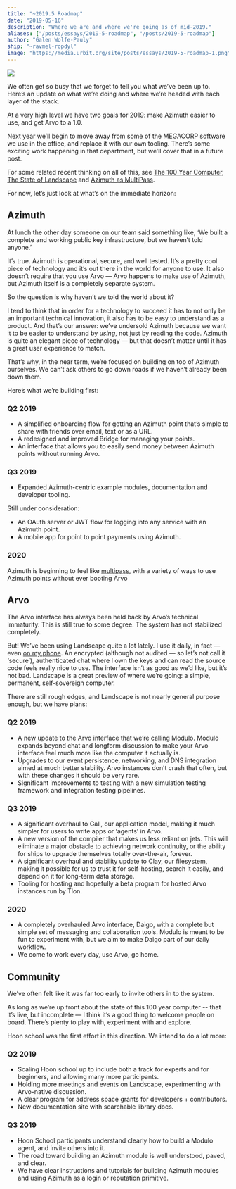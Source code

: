 ```yaml
---
title: "~2019.5 Roadmap"
date: "2019-05-16"
description: "Where we are and where we're going as of mid-2019."
aliases: ["/posts/essays/2019-5-roadmap", "/posts/2019-5-roadmap"]
author: "Galen Wolfe-Pauly"
ship: "~ravmel-ropdyl"
image: "https://media.urbit.org/site/posts/essays/2019-5-roadmap-1.png"
---
```



![](https://media.urbit.org/site/posts/essays/2019-5-roadmap-1.png)

We often get so busy that we forget to tell you what we’ve been up to. Here’s an update on what we’re doing and where we’re headed with each layer of the stack.

At a very high level we have two goals for 2019: make Azimuth easier to use, and get Arvo to a 1.0.

Next year we’ll begin to move away from some of the MEGACORP software we use in the office, and replace it with our own tooling. There’s some exciting work happening in that department, but we’ll cover that in a future post.

For some related recent thinking on all of this, see [The 100 Year Computer](/posts/essays/the-100-year-computer/), [The State of Landscape](/posts/essays/the-state-of-landscape/) and [Azimuth as MultiPass](/posts/essays/azimuth-as-multipass/).

For now, let’s just look at what’s on the immediate horizon:

## Azimuth

At lunch the other day someone on our team said something like, ‘We built a complete and working public key infrastructure, but we haven’t told anyone.’

It’s true. Azimuth is operational, secure, and well tested. It’s a pretty cool piece of technology and it’s out there in the world for anyone to use. It also doesn’t require that you use Arvo — Arvo happens to make use of Azimuth, but Azimuth itself is a completely separate system.

So the question is why haven’t we told the world about it?

I tend to think that in order for a technology to succeed it has to not only be an important technical innovation, it also has to be easy to understand as a product. And that’s our answer: we’ve undersold Azimuth because we want it to be easier to understand by *using*, not just by reading the code. Azimuth is quite an elegant piece of technology — but that doesn’t matter until it has a great user experience to match.

That’s why, in the near term, we’re focused on building on top of Azimuth ourselves. We can’t ask others to go down roads if we haven’t already been down them.

Here’s what we’re building first:

### Q2 2019

- A simplified onboarding flow for getting an Azimuth point that’s simple to share with friends over email, text or as a URL.
- A redesigned and improved Bridge for managing your points.
- An interface that allows you to easily send money between Azimuth points without running Arvo.

### Q3 2019

- Expanded Azimuth-centric example modules, documentation and developer tooling.

Still under consideration:

- An OAuth server or JWT flow for logging into any service with an Azimuth point.
- A mobile app for point to point payments using Azimuth.

### 2020

Azimuth is beginning to feel like [multipass](/posts/essays/azimuth-as-multipass/), with a variety of ways to use Azimuth points without ever booting Arvo

## Arvo

The Arvo interface has always been held back by Arvo’s technical immaturity. This is still true to some degree. The system has not stabilized completely.

But! We’ve been using Landscape quite a lot lately. I use it daily, in fact — even [on my phone](https://itunes.apple.com/us/app/landscape-urbit/id1393148862). An encrypted (although not audited — so let’s not call it ‘secure’), authenticated chat where I own the keys and can read the source code feels really nice to use. The interface isn’t as good as we’d like, but it’s not bad. Landscape is a great preview of where we’re going: a simple, permanent, self-sovereign computer.

There are still rough edges, and Landscape is not nearly general purpose enough, but we have plans:

### Q2 2019

- A new update to the Arvo interface that we’re calling Modulo. Modulo expands beyond chat and longform discussion to make your Arvo interface feel much more like the computer it actually is.
- Upgrades to our event persistence, networking, and DNS integration aimed at much better stability. Arvo instances don’t crash that often, but with these changes it should be very rare.
- Significant improvements to testing with a new simulation testing framework and integration testing pipelines.

### Q3 2019

- A significant overhaul to Gall, our application model, making it much simpler for users to write apps or ‘agents’ in Arvo.
- A new version of the compiler that makes us less reliant on jets. This will eliminate a major obstacle to achieving network continuity, or the ability for ships to upgrade themselves totally over-the-air, forever.
- A significant overhaul and stability update to Clay, our filesystem, making it possible for us to trust it for self-hosting, search it easily, and depend on it for long-term data storage.
- Tooling for hosting and hopefully a beta program for hosted Arvo instances run by Tlon.

### 2020

- A completely overhauled Arvo interface, Daigo, with a complete but simple set of messaging and collaboration tools. Modulo is meant to be fun to experiment with, but we aim to make Daigo part of our daily workflow.
- We come to work every day, use Arvo, go home.

## Community

We’ve often felt like it was far too early to invite others in to the system.

As long as we’re up front about the state of this 100 year computer -- that it’s live, but incomplete — I think it’s a good thing to welcome people on board. There’s plenty to play with, experiment with and explore.

Hoon school was the first effort in this direction. We intend to do a lot more:

### Q2 2019

- Scaling Hoon school up to include both a track for experts and for beginners, and allowing many more participants.
- Holding more meetings and events on Landscape, experimenting with Arvo-native discussion.
- A clear program for address space grants for developers + contributors.
- New documentation site with searchable library docs.

### Q3 2019

- Hoon School participants understand clearly how to build a Modulo agent, and invite others into it.
- The road toward building an Azimuth module is well understood, paved, and clear.
- We have clear instructions and tutorials for building Azimuth modules and using Azimuth as a login or reputation primitive.